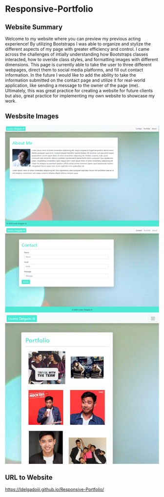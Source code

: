 # Responsive-Portfolio

## Website Summary

Welcome to my website where you can preview my previous acting experience! By utilizing Bootstraps I was able to organize and stylize the different aspects of my page with greater efficiency and control. I came across the challenges of intially understanding how Bootstraps classes interacted, how to overide class styles, and formatting images with different dimensions. This page is currently able to take the user to three different webpages, direct them to social media platforms, and fill out contact information. In the future I would like to add the ability to take the information submitted on the contact page and utilize it for real-world application, like sending a message to the owner of the page (me). Ultimately, this was great practice for creating a website for future clients but also, great practice for implementing my own website to showcase my work.

## Wesbsite Images

![Index Page](/Assets/Index_Page.png)
![Contact Page](/Assets/Contact_Page.png)
![Portfolio Page](/Assets/Portfolio_Page.png)

## URL to Website

https://ldelgadoiii.github.io/Responsive-Portfolio/
